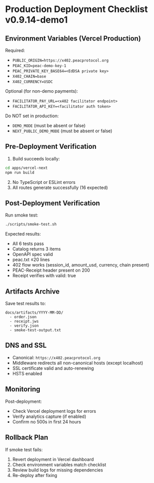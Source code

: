 # Production Deployment Checklist v0.9.14-demo1

## Environment Variables (Vercel Production)

Required:
- `PUBLIC_ORIGIN=https://x402.peacprotocol.org`
- `PEAC_KID=peac-demo-key-1`
- `PEAC_PRIVATE_KEY_BASE64=<EdDSA private key>`
- `X402_CHAIN=base`
- `X402_CURRENCY=USDC`

Optional (for non-demo payments):
- `FACILITATOR_PAY_URL=<x402 facilitator endpoint>`
- `FACILITATOR_API_KEY=<facilitator auth token>`

Do NOT set in production:
- `DEMO_MODE` (must be absent or false)
- `NEXT_PUBLIC_DEMO_MODE` (must be absent or false)

## Pre-Deployment Verification

1. Build succeeds locally:
```bash
cd apps/vercel-next
npm run build
```

2. No TypeScript or ESLint errors
3. All routes generate successfully (16 expected)

## Post-Deployment Verification

Run smoke test:
```bash
./scripts/smoke-test.sh
```

Expected results:
- All 6 tests pass
- Catalog returns 3 items
- OpenAPI spec valid
- peac.txt ≤20 lines
- 402 flow works (session_id, amount_usd, currency, chain present)
- PEAC-Receipt header present on 200
- Receipt verifies with valid: true

## Artifacts Archive

Save test results to:
```
docs/artifacts/YYYY-MM-DD/
  - order.json
  - receipt.jws
  - verify.json
  - smoke-test-output.txt
```

## DNS and SSL

- Canonical: `https://x402.peacprotocol.org`
- Middleware redirects all non-canonical hosts (except localhost)
- SSL certificate valid and auto-renewing
- HSTS enabled

## Monitoring

Post-deployment:
- Check Vercel deployment logs for errors
- Verify analytics capture (if enabled)
- Confirm no 500s in first 24 hours

## Rollback Plan

If smoke test fails:
1. Revert deployment in Vercel dashboard
2. Check environment variables match checklist
3. Review build logs for missing dependencies
4. Re-deploy after fixing
